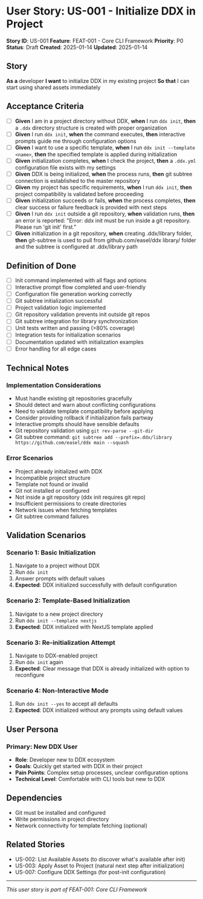 # User Story: US-001 - Initialize DDX in Project

**Story ID**: US-001
**Feature**: FEAT-001 - Core CLI Framework
**Priority**: P0
**Status**: Draft
**Created**: 2025-01-14
**Updated**: 2025-01-14

## Story

**As a** developer
**I want** to initialize DDX in my existing project
**So that** I can start using shared assets immediately

## Acceptance Criteria

- [ ] **Given** I am in a project directory without DDX, **when** I run `ddx init`, **then** a `.ddx` directory structure is created with proper organization
- [ ] **Given** I run `ddx init`, **when** the command executes, **then** interactive prompts guide me through configuration options
- [ ] **Given** I want to use a specific template, **when** I run `ddx init --template <name>`, **then** the specified template is applied during initialization
- [ ] **Given** initialization completes, **when** I check the project, **then** a `.ddx.yml` configuration file exists with my settings
- [ ] **Given** DDX is being initialized, **when** the process runs, **then** git subtree connection is established to the master repository
- [ ] **Given** my project has specific requirements, **when** I run `ddx init`, **then** project compatibility is validated before proceeding
- [ ] **Given** initialization succeeds or fails, **when** the process completes, **then** clear success or failure feedback is provided with next steps
- [ ] **Given** I run `ddx init` outside a git repository, **when** validation runs, **then** an error is reported: "Error: ddx init must be run inside a git repository. Please run 'git init' first."
- [ ] **Given** initialization in a git repository, **when** creating .ddx/library folder, **then** git-subtree is used to pull from github.com/easel/ddx library/ folder and the subtree is configured at .ddx/library path

## Definition of Done

- [ ] Init command implemented with all flags and options
- [ ] Interactive prompt flow completed and user-friendly
- [ ] Configuration file generation working correctly
- [ ] Git subtree initialization successful
- [ ] Project validation logic implemented
- [ ] Git repository validation prevents init outside git repos
- [ ] Git subtree integration for library synchronization
- [ ] Unit tests written and passing (>80% coverage)
- [ ] Integration tests for initialization scenarios
- [ ] Documentation updated with initialization examples
- [ ] Error handling for all edge cases

## Technical Notes

### Implementation Considerations
- Must handle existing git repositories gracefully
- Should detect and warn about conflicting configurations
- Need to validate template compatibility before applying
- Consider providing rollback if initialization fails partway
- Interactive prompts should have sensible defaults
- Git repository validation using `git rev-parse --git-dir`
- Git subtree command: `git subtree add --prefix=.ddx/library https://github.com/easel/ddx main --squash`

### Error Scenarios
- Project already initialized with DDX
- Incompatible project structure
- Template not found or invalid
- Git not installed or configured
- Not inside a git repository (ddx init requires git repo)
- Insufficient permissions to create directories
- Network issues when fetching templates
- Git subtree command failures

## Validation Scenarios

### Scenario 1: Basic Initialization
1. Navigate to a project without DDX
2. Run `ddx init`
3. Answer prompts with default values
4. **Expected**: DDX initialized successfully with default configuration

### Scenario 2: Template-Based Initialization
1. Navigate to a new project directory
2. Run `ddx init --template nextjs`
3. **Expected**: DDX initialized with NextJS template applied

### Scenario 3: Re-initialization Attempt
1. Navigate to DDX-enabled project
2. Run `ddx init` again
3. **Expected**: Clear message that DDX is already initialized with option to reconfigure

### Scenario 4: Non-Interactive Mode
1. Run `ddx init --yes` to accept all defaults
2. **Expected**: DDX initialized without any prompts using default values

## User Persona

### Primary: New DDX User
- **Role**: Developer new to DDX ecosystem
- **Goals**: Quickly get started with DDX in their project
- **Pain Points**: Complex setup processes, unclear configuration options
- **Technical Level**: Comfortable with CLI tools but new to DDX

## Dependencies

- Git must be installed and configured
- Write permissions in project directory
- Network connectivity for template fetching (optional)

## Related Stories

- US-002: List Available Assets (to discover what's available after init)
- US-003: Apply Asset to Project (natural next step after initialization)
- US-007: Configure DDX Settings (for post-init configuration)

---
*This user story is part of FEAT-001: Core CLI Framework*